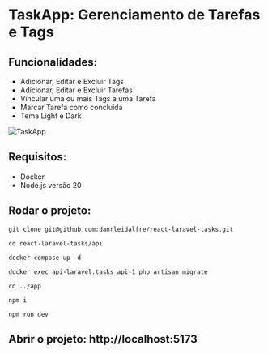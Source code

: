 # TaskApp: Gerenciamento de Tarefas e Tags

## Funcionalidades:
- Adicionar, Editar e Excluir Tags
- Adicionar, Editar e Excluir Tarefas
- Vincular uma ou mais Tags a uma Tarefa
- Marcar Tarefa como concluída
- Tema Light e Dark

![TaskApp](https://github.com/danrleidalfre/react-laravel-tasks/assets/31357224/d78b2bc8-f683-4939-bb59-28aba33a27a6)

## Requisitos:
- Docker
- Node.js versão 20

## Rodar o projeto:
`git clone git@github.com:danrleidalfre/react-laravel-tasks.git`

`cd react-laravel-tasks/api`

`docker compose up -d`

`docker exec api-laravel.tasks_api-1 php artisan migrate`

`cd ../app`

`npm i`

`npm run dev`

## Abrir o projeto: http://localhost:5173
